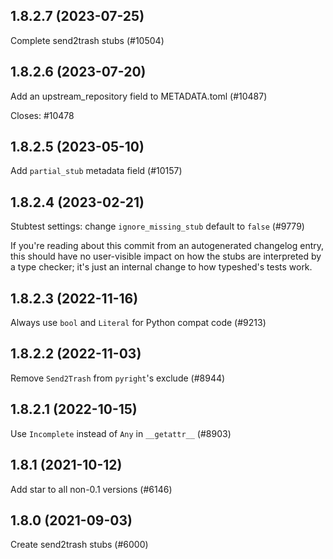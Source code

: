 ## 1.8.2.7 (2023-07-25)

Complete send2trash stubs (#10504)

## 1.8.2.6 (2023-07-20)

Add an upstream_repository field to METADATA.toml (#10487)

Closes: #10478

## 1.8.2.5 (2023-05-10)

Add `partial_stub` metadata field (#10157)

## 1.8.2.4 (2023-02-21)

Stubtest settings: change `ignore_missing_stub` default to `false` (#9779)

If you're reading about this commit from an autogenerated changelog entry, this should have no user-visible impact on how the stubs are interpreted by a type checker; it's just an internal change to how typeshed's tests work.

## 1.8.2.3 (2022-11-16)

Always use `bool` and `Literal` for Python compat code (#9213)

## 1.8.2.2 (2022-11-03)

Remove `Send2Trash` from `pyright`'s exclude (#8944)

## 1.8.2.1 (2022-10-15)

Use `Incomplete` instead of `Any` in `__getattr__` (#8903)

## 1.8.1 (2021-10-12)

Add star to all non-0.1 versions (#6146)

## 1.8.0 (2021-09-03)

Create send2trash stubs (#6000)

